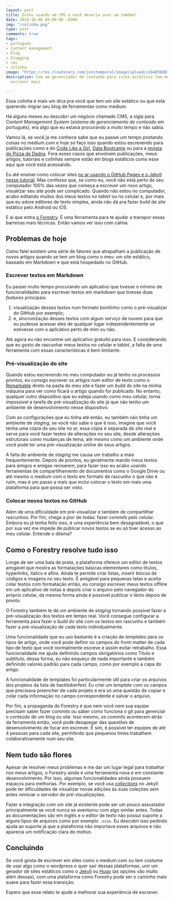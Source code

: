 ```yaml
---
layout: post
title: Estou usando um CMS e você deveria usar um também!
date: 2019-10-06 00:00:00 -0300
img: "/colinha.png"
type: post
comments: true
tags:
- português
- content management
- blog
- blogging
- cms
- colinha
image: "https://res.cloudinary.com/jesstemporal/image/upload/v1640360835/covers/colinha_igmf4s.png"
description: Com um gerenciador de conteúdo para sites estáticos tem me ajudado a
  escrever mais

---
```

Essa colinha é mais um dica pra você que tem um site estático ou que está querendo migrar seu blog de ferramentas como medium.

Há alguns meses eu descobri um negócio chamado CMS, a sigla para _Content Management System_ (_sistema de gerenciamento de conteúdo_ em português), era algo que eu estava procurando a muito tempo e não sabia.

Vamos lá, se você já me conhece sabe que eu passei um tempo postando coisas no medium.com e hoje só faço isso quando estou escrevendo para publicações como a do [Code Like a Girl](https://code.likeagirl.io/), [Data Bootcamp](https://medium.com/databootcamp) ou para a [revista do Pizza de Dados](https://medium.com/pizzadedados). Fora esses casos que envolvem publicações, meus artigos, tutoriais e colinhas sempre estão em blogs estáticos como esse aqui que você está acessando.

Eu até ensinei como colocar sites [no ar usando o GitHub Pages e o Jekyll nesse tutorial](jtemporal.com/do-tema-ao-ar/). Mas confesso que, se como eu, você não está perto do seu computador 100% das vezes que começa a escrever um novo artigo, visualizar seu site pode ser complicado. Quando não estou no computador, acabo editando muitos dos meus textos no _tablet_ ou no celular e, por mais que eu adore editores de texto simples, ainda não dá pra fazer _build_ de site estático pelo Android ou iOS.

E aí que entra [o Forestry](https://forestry.io/). É uma ferramenta para te ajudar a transpor essas barreiras mais técnicas. Então vamos ver isso com calma.

## Problemas de hoje

Como falei existem uma série de fatores que atrapalham a publicação de novos artigos quando se tem um blog como o meu: um site estático, baseado em Markdown e que está hospedado no GitHub.

### Escrever textos em Markdown

Eu passei muito tempo procurando um aplicativo que tivesse o mínimo de funcionalidades para escrever textos em markdown que tivesse duas _features_ principais:

1. visualização desses textos num formato bonitinho como o pré-visualizar do GitHub por exemplo;
2. e, sincronização desses textos com algum serviço de nuvem para que eu pudesse acessar eles de qualquer lugar independentemente se estivesse com o aplicativo perto de mim ou não.

Até agora eu não encontrei um aplicativo gratuito para isso. E considerando que eu gosto de rascunhar meus textos no celular e _tablet_, a falta de uma ferramenta com essas características é bem limitante.

### Pré-visualização do site

Quando estou escrevendo no meu computador eu já tenho os processos prontos, eu consigo escrever os artigos num editor de texto como o [Remarkable](https://remarkableapp.github.io/) direto na pasta do meu site e fazer um _build_ do site na minha máquina para ver como ficará o artigo quando for publicado. No entanto, qualquer outro dispositivo que eu esteja usando como meu celular, torna impossível a tarefa de pré-visualização do site já que não tenho um ambiente de desenvolvimento nesse dispositivo.

Com as configurações que eu tinha até então, eu também não tinha um ambiente de _staging_, se você não sabe o que é isso, imagine que você tenha uma cópia do seu site no ar, essa cópia é separada do site real e serve para você fazer testes de alterações no seu site, desde alterações estruturais como mudanças de tema, até mesmo como um ambiente onde você pode ter uma pré-visualização online do seus artigos.

A falta do ambiente de _staging_ me causa um trabalho a mais frequentemente. Depois de prontos, eu geralmente mando meus textos para amigos e amigas revisarem, para fazer isso eu acabo usando ferramentas de compartilhamento de documentos como o Google Drive ou até mesmo o medium com o texto em formato de rascunho o que não é ruim, mas é um passo a mais que inclui colocar o texto em mais uma plataforma para que possa ser visto.

### Colocar novos textos no GitHub

Além de uma dificuldade em pré-visualizar e também de compartilhar rascunhos. Por fim, chega a pior de todas: fazer _commits_ pelo celular. Embora eu já tenha feito isso, é uma experiência bem desagradável, o que por sua vez me impede de publicar novos textos se eu só tiver acesso ao meu celular. Entende o dilema?

## Como o Forestry  resolve tudo isso

Longe de ser uma bala de prata, a plataforma oferece um editor de textos amigável que mostra as formatações básicas elementares como títulos, hyperlinks, itálico e afins. Ainda te permite criar listas, inserir blocos de códigos e imagens no seu texto. É amigável para pequenas telas e aceita colar textos com formatação então, eu consigo escrever meus textos offline em um aplicativo de notas e depois criar o arquivo pelo navegador do próprio celular, da mesma forma ainda é possível publicar o texto depois de pronto.

O Forestry também te dá um ambiente de _staging_ tornando possível fazer a pré-visualização dos textos em tempo real. Você consegue configurar a ferramenta para fazer o _build_ do site com os textos em rascunho e também fazer a pré-visualização de cada texto individualmente.

Uma funcionalidade que eu uso bastante é a criação de _templates_ para os tipos de artigo, onde você pode definir os campos do front-matter de cada tipo de texto que você normalmente escreve e assim evitar retrabalho. Essa funcionalidade me ajuda definindo campos obrigatórios como Título e subtítulo, dessa forma, eu não esqueço de nada importante e também definindo valores padrão para cada campo, como por exemplo a capa do artigo.

A funcionalidade de templates foi particularmente útil para criar os arquivos dos projetos da lista de hacktoberfest. Eu criei um _template_ com os campos que precisava preencher de cada projeto e era só uma questão de copiar e colar cada informação no campo correspondente e salvar o arquivo.

Por fim, a propaganda do Forestry é que nem você nem sua equipe precisam saber fazer _commits_ ou saber como funciona o git para gerenciar o conteúdo de um blog ou site. Isso mesmo, os _commits_ acontecem atrás da ferramenta então, você pode desapegar das questões de desenvolvimento de focar em escrever. E sim, é possível ter equipes de até 4 pessoas para cada site, permitindo que pequenos times trabalhem colaborativamente num seu site.

## Nem tudo são flores

Apesar de resolver meus problemas e me dar um lugar legal para trabalhar nos meus artigos, o Forestry ainda é uma ferramenta nova e em constante desenvolvimento. Por isso, algumas funcionalidades ainda possuem espaços para melhorias. Por exemplo, se você usa [_collections_](https://jekyllrb.com/docs/collections/) no Jekyll pode ter dificuldades de visualizar novas adições às suas coleções sem antes reiniciar o servidor de pré-visualizações.

Fazer a integração com um site já existente pode ser um pouco assustador principalmente se você nunca se aventurou com algo similar antes. Todas as documentações são em inglês e o editor de texto não possui suporte a alguns tipos de arquivos como por exemplo `.scss`. Eu descobri isso pedindo ajuda ao suporte já que a plataforma não importava esses arquivos e não aparecia um notificação clara do motivo.

## Concluindo

Se você gosta de escrever em sites como o medium.com ou tem costume de usar algo como o wordpress e quer sair dessas plataformas, unir um gerador de sites estáticos como o [Jekyll](https://jekyllrb.com/) ou [Hugo](https://gohugo.io/) (as opções vão muito além dessas), com uma plataforma como Forestry pode ser o caminho mais suave para fazer essa transição.

Espero que esse relato te ajude a melhorar sua experiência de escrever.
